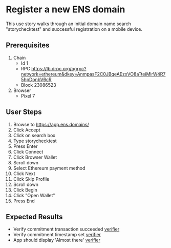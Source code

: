 # Register a new ENS domain

This use story walks through an initial domain name search "storychecktest" and successful registration on a mobile device.

## Prerequisites

1. Chain
   - Id 1
   - RPC https://lb.drpc.org/ogrpc?network=ethereum&dkey=AnmpasF2C0JBqeAEzxVO8aTteiMlrW4R75hpDonbV6cR
   - Block 23086523   
2. Browser
   - Pixel 7

## User Steps

1. Browse to https://app.ens.domains/
1. Click Accept
1. Click on search box
1. Type storychecktest
1. Press Enter
1. Click Connect
1. Click Browser Wallet
1. Scroll down
1. Select Ethereum payment method
1. Click Next
1. Click Skip Profile
1. Scroll down
1. Click Begin
1. Click "Open Wallet"
1. Press End

## Expected Results

- Verify commitment transaction succeeded [verifier](verifiers/tx_success.py)
- Verify commitment timestamp set [verifier](verifiers/commitment_timestamp.py)
- App should display 'Almost there' [verifier](verifiers/ui_start_timer_ok.py)

